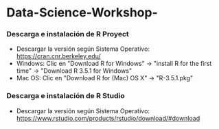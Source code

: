 # Data-Science-Workshop-
### Descarga e instalación de R Proyect
* Descargar la versión según Sistema Operativo: https://cran.cnr.berkeley.edu/
* Windows: Clic en "Download R for Windows" -> "install R for the first time" -> "Download R 3.5.1 for Windows"
* Mac OS: Clic en "Download R for (Mac) OS X" -> "R-3.5.1.pkg"

### Descarga e instalación de R Studio
* Descargar la versión según Sistema Operativo: https://www.rstudio.com/products/rstudio/download/#download
